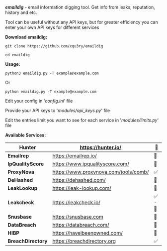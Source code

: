 
***emaildig*** - email information digging tool. Get info from leaks, reputation, history and etc.

Tool can be useful without any API keys, but for greater efficiency you can enter your own API keys for different services

**Download emaildig:**

```
git clone https://github.com/xqu3ry/emaildig
```

```
cd emaildig
```

**Usage:**

```
python3 emaildig.py -T example@example.com
```

Or

```
python emaildig.py -T example@example.com
```

Edit your config in '*config.ini*' file

Provide your API keys to '*modules/api_keys.py*' file

Edit the entries limit you want to see for each service in '*modules/limits.py*' file

**Available  Services:**


| Hunter              | https://hunter.io/                    | 🔑     |
| ------------------- | ------------------------------------- | ------ |
| **Emailrep**        | https://emailrep.io/                  | 🔑     |
| **IpQualityScore**  | https://www.ipqualityscore.com/       | 🔑     |
| **ProxyNova**       | https://www.proxynova.com/tools/comb/ | ✅      |
| **DeHashed**        | https://dehashed.com/                 | 🔑     |
| **LeakLookup**      | https://leak-lookup.com/              | 🔑     |
| **Leakcheck**       | https://leakcheck.io/                 | ✅ - 🔑 |
| **Snusbase**        | https://snusbase.com                  | 🔑     |
| **DataBreach**      | https://databreach.com/               | 🔑     |
| **HIBP**            | https://haveibeenpwned.com/           | 🔑     |
| **BreachDirectory** | https://breachdirectory.org           | ✅      |


